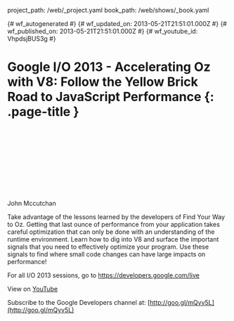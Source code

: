 project_path: /web/_project.yaml
book_path: /web/shows/_book.yaml

{# wf_autogenerated #}
{# wf_updated_on: 2013-05-21T21:51:01.000Z #}
{# wf_published_on: 2013-05-21T21:51:01.000Z #}
{# wf_youtube_id: VhpdsjBUS3g #}

# Google I/O 2013 - Accelerating Oz with V8: Follow the Yellow Brick Road to JavaScript Performance {: .page-title }


<div class="video-wrapper">
  <iframe class="devsite-embedded-youtube-video" data-video-id="VhpdsjBUS3g"
          data-autohide="1" data-showinfo="0" frameborder="0" allowfullscreen>
  </iframe>
</div>

John Mccutchan 

Take advantage of the lessons learned by the developers of Find Your Way to Oz. Getting that last ounce of performance from your application takes careful optimization that can only be done with an understanding of the runtime environment. Learn how to dig into V8 and surface the important signals that you need to effectively optimize your program. Use these signals to find where small code changes can have large impacts on performance!

For all I/O 2013 sessions, go to https://developers.google.com/live

View on [YouTube](https://youtu.be/VhpdsjBUS3g)

Subscribe to the Google Developers channel at: [http://goo.gl/mQyv5L](http://goo.gl/mQyv5L)
